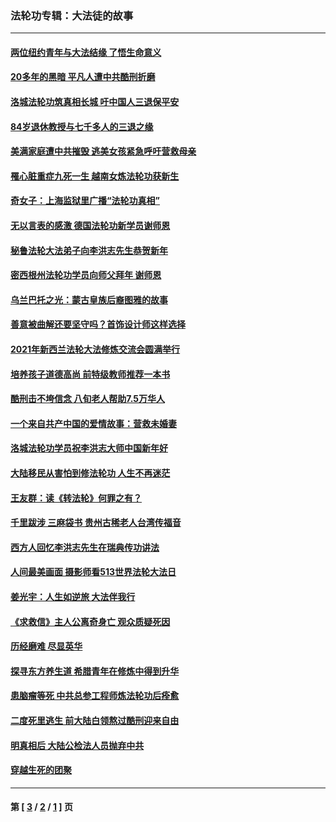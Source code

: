 ### 法轮功专辑：大法徒的故事
---
#### [两位纽约青年与大法结缘 了悟生命意义](../../pages/nf1147481/n14002785.md?09040430) 
#### [20多年的黑暗 平凡人遭中共酷刑折磨](../../pages/nf1147481/n13997976.md?09040430) 
#### [洛城法轮功筑真相长城 吁中国人三退保平安](../../pages/nf1147481/n13892471.md?09040430) 
#### [84岁退休教授与七千多人的三退之缘](../../pages/nf1147481/n13796650.md?09040430) 
#### [美满家庭遭中共摧毁 逃美女孩紧急呼吁营救母亲](../../pages/nf1147481/n13792859.md?09040430) 
#### [罹心脏重症九死一生 越南女炼法轮功获新生](../../pages/nf1147481/n13732766.md?09040430) 
#### [奇女子：上海监狱里广播“法轮功真相”](../../pages/nf1147481/n13726443.md?09040430) 
#### [无以言表的感激 德国法轮功新学员谢师恩](../../pages/nf1147481/n13543790.md?09040430) 
#### [秘鲁法轮大法弟子向李洪志先生恭贺新年](../../pages/nf1147481/n13540182.md?09040430) 
#### [密西根州法轮功学员向师父拜年 谢师恩](../../pages/nf1147481/n13538183.md?09040430) 
#### [乌兰巴托之光：蒙古皇族后裔图雅的故事](../../pages/nf1147481/n13155759.md?09040430) 
#### [善意被曲解还要坚守吗？首饰设计师这样选择](../../pages/nf1147481/n13077575.md?09040430) 
#### [2021年新西兰法轮大法修炼交流会圆满举行](../../pages/nf1147481/n13033149.md?09040430) 
#### [培养孩子道德高尚 前特级教师推荐一本书](../../pages/nf1147481/n12938640.md?09040430) 
#### [酷刑击不垮信念 八旬老人帮助7.5万华人](../../pages/nf1147481/n12880712.md?09040430) 
#### [一个来自共产中国的爱情故事：营救未婚妻](../../pages/nf1147481/n12778386.md?09040430) 
#### [洛城法轮功学员祝李洪志大师中国新年好](../../pages/nf1147481/n12724685.md?09040430) 
#### [大陆移民从害怕到修法轮功 人生不再迷茫](../../pages/nf1147481/n12414325.md?09040430) 
#### [王友群：读《转法轮》何罪之有？](../../pages/nf1147481/n12408647.md?09040430) 
#### [千里跋涉 三麻袋书 贵州古稀老人台湾传福音](../../pages/nf1147481/n12198750.md?09040430) 
#### [西方人回忆李洪志先生在瑞典传功讲法](../../pages/nf1147481/n12099607.md?09040430) 
#### [人间最美画面 摄影师看513世界法轮大法日](../../pages/nf1147481/n12094118.md?09040430) 
#### [姜光宇：人生如逆旅 大法伴我行](../../pages/nf1147481/n12088664.md?09040430) 
#### [《求救信》主人公离奇身亡 观众质疑死因](../../pages/nf1147481/n11845215.md?09040430) 
#### [历经磨难 尽显英华](../../pages/nf1147481/n11723297.md?09040430) 
#### [探寻东方养生道 希腊青年在修炼中得到升华](../../pages/nf1147481/n11494502.md?09040430) 
#### [患脑瘤等死 中共总参工程师炼法轮功后痊愈](../../pages/nf1147481/n11466682.md?09040430) 
#### [二度死里逃生 前大陆白领熬过酷刑迎来自由](../../pages/nf1147481/n11368594.md?09040430) 
#### [明真相后 大陆公检法人员抛弃中共](../../pages/nf1147481/n11358618.md?09040430) 
#### [穿越生死的团聚](../../pages/nf1147481/n11258922.md?09040430) 

---
#### 第 [ [3](./3.md?09040430) / [2](./2.md?09040430) / [1](./1.md?09040430) ] 页
